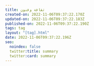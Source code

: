 ```yaml
---
title: ثقافة وفنون
created-on: 2022-11-06T09:37:22.170Z
updated-on: 2022-11-06T09:37:22.183Z
published-on: 2022-11-06T09:37:22.190Z
tags: tag
layout: "[tag].html"
date: 2022-11-06T09:37:22.196Z
seo:
  noindex: false
  twitter:title: summary
  twitter:card: summary
---
```

